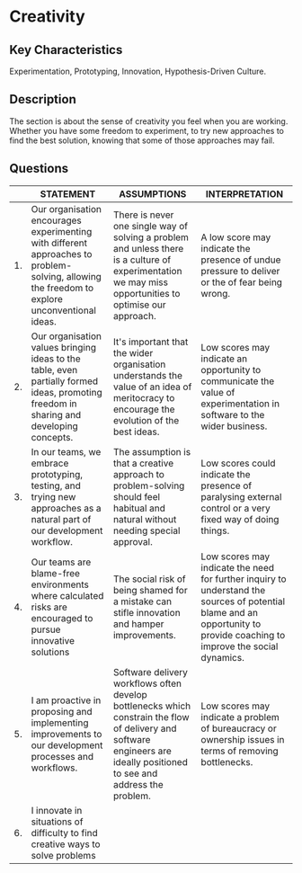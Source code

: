 # Creativity

## Key Characteristics
Experimentation, Prototyping, Innovation, Hypothesis-Driven Culture.

## Description
The section is about the sense of creativity you feel when you are working. Whether you have some freedom to experiment, to try new approaches to find the best solution, knowing that some of those approaches may fail.

## Questions
| | STATEMENT  	| ASSUMPTIONS  	| INTERPRETATION |
|--- |---	|---	|---	|
| 1. | Our organisation encourages experimenting with different approaches to problem-solving, allowing the freedom to explore unconventional ideas.	| There is never one single way of solving a problem and unless there is a culture of experimentation we may miss opportunities to optimise our approach. | A low score may indicate the presence of undue pressure to deliver or the of fear being wrong. |
| 2. | Our organisation values bringing ideas to the table, even partially formed ideas, promoting freedom in sharing and developing concepts. | It's important that the wider organisation understands the value of an idea of meritocracy to encourage the evolution of the best ideas. | Low scores may indicate an opportunity to communicate the value of experimentation in software to the wider business. 	|
| 3. | In our teams, we embrace prototyping, testing, and trying new approaches as a natural part of our development workflow.  	| The assumption is that a creative approach to problem-solving should feel habitual and natural without needing special approval. | Low scores could indicate the presence of paralysing external control or a very fixed way of doing things.	|
| 4. | Our teams are blame-free environments where calculated risks are encouraged to pursue innovative solutions	| The social risk of being shamed for a mistake can stifle innovation and hamper improvements. | Low scores may indicate the need for further inquiry to understand the sources of potential blame and an opportunity to provide coaching to improve the social dynamics. |
| 5. | I am proactive in proposing and implementing improvements to our development processes and workflows.  	| Software delivery workflows often develop bottlenecks which constrain the flow of delivery and software engineers are ideally positioned to see and address the problem. | Low scores may indicate a problem of bureaucracy or ownership issues in terms of removing bottlenecks. |
| 6. | I innovate in situations of difficulty to find creative ways to solve problems |   	| | 




